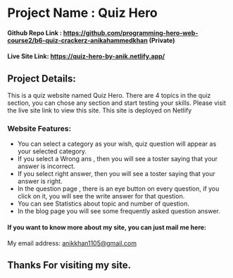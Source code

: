 # Project Name : Quiz Hero
#### Github Repo Link : https://github.com/programming-hero-web-course2/b6-quiz-crackerz-anikahammedkhan (Private)

#### Live Site Link: https://quiz-hero-by-anik.netlify.app/

## Project Details: 

This is a quiz website named Quiz Hero.
There are 4 topics in the quiz section, you can chose any section and start testing your skills.
Please visit the live site link to view this site.
This site is deployed on Netlify

### Website Features:
* You can select a category as your wish, quiz question will appear as your selected category.
* If you select a Wrong ans , then you will see a toster saying that your answer is incorrect.
* If you select right answer, then you will see a toster saying that your answer is right.
* In the question page , there is an eye button on every question, if you click on it, you will see the write answer for that question.
* You can see Statistics about topic and number of question.
* In the blog page you will see some frequently asked question answer.


#### If you want to know more about my site, you can just mail me here:
My email address: anikkhan1105@gmail.com 


## Thanks For visiting my site.

